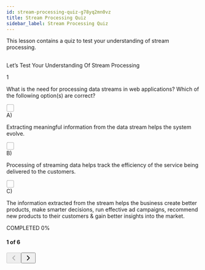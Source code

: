```yaml
---
id: stream-processing-quiz-g78yq2mn0vz
title: Stream Processing Quiz
sidebar_label: Stream Processing Quiz
---
```


<div class="PageSummary__TopLeft-sc-19qsvz4-36 fwauBw"><p class="PageSummary__Description-sc-19qsvz4-13 cPWwbw">This lesson contains a quiz to test your understanding of stream processing.</p></div><div class="styles__ViewerComponentViewStyled-sc-1xosrua-0 cvzEyH"><div><div><div><div><div class=""><div class=""><div style="margin-top: 30px; margin-bottom: 30px;"><div class="styles__QuizViewModeComponentStyled-sc-109fqao-0 fNvtpy"><div class="styles__QuizTitle-sc-109fqao-1 hkdwfo"><div class="markdown-container-div"><div class="markdownViewerQuiz Markdown__QuizViewer-sc-7qtuee-4 dGPAbM" role="none"><p>Let’s Test Your Understanding Of Stream Processing</p>
</div></div></div><div class="styles__QuestionSlideRendererStyled-sc-1kqerul-0 gxzfEH"><div class="styles__QuestionViewComponentStyled-sc-11ptnme-0 hzTAFZ"><div class="styles__Question-sc-11ptnme-1 tHBzU"><div class="styles__QuestionNumberWrapper-sc-11ptnme-4 gmjYbc"><div class="CollectionTabs__CatNum-sc-1c3sbsw-3 styles__QuestionNumber-sc-11ptnme-2 hAlWBI">1</div><div class="styles__QuestionNumberStatus-sc-11ptnme-5 gZvHse"></div></div><div class="styles__QuestionText-sc-11ptnme-3 bimTgC"><div class="markdown-container-div"><div class="markdownViewerQuiz Markdown__QuizViewer-sc-7qtuee-4 dGPAbM" role="none"><p>What is the need for processing data streams in web applications? Which of the following option(s) are correct?</p>
</div></div></div></div><div class="styles__OptionsWrapper-sc-11ptnme-6 cyAJFI"><div class="styles__QuestionOptionViewStyled-sc-1tqscfi-0 iNOQqA"><div class="styles__OptionStatus-sc-1tqscfi-6 kCCGyv"><div class="styles__CheckBoxIcon-sc-1tqscfi-7 loJRbH"><svg width="20px" height="20px" viewBox="0 0 20 20" version="1.1" xmlns="http://www.w3.org/2000/svg"><g fill="none" fill-rule="evenodd" stroke-linecap="round" stroke-linejoin="round"><g transform="translate(-860 -1386)"><g transform="translate(861 1387)"><rect stroke="#AAA" width="18" height="18" rx="2"></rect></g></g></g></svg></div></div><span class="styles__OptionLabel-sc-1tqscfi-5 fchwXo">A)</span><div class="styles__TextWrapper-sc-1tqscfi-1 gdCVGA"><div class="markdown-container-div"><div class="markdownViewerQuiz Markdown__QuizViewer-sc-7qtuee-4 dGPAbM" role="none"><p>Extracting meaningful information from the data stream helps the system evolve.</p>
</div></div></div></div><div class="styles__QuestionOptionViewStyled-sc-1tqscfi-0 iNOQqA"><div class="styles__OptionStatus-sc-1tqscfi-6 kCCGyv"><div class="styles__CheckBoxIcon-sc-1tqscfi-7 loJRbH"><svg width="20px" height="20px" viewBox="0 0 20 20" version="1.1" xmlns="http://www.w3.org/2000/svg"><g fill="none" fill-rule="evenodd" stroke-linecap="round" stroke-linejoin="round"><g transform="translate(-860 -1386)"><g transform="translate(861 1387)"><rect stroke="#AAA" width="18" height="18" rx="2"></rect></g></g></g></svg></div></div><span class="styles__OptionLabel-sc-1tqscfi-5 fchwXo">B)</span><div class="styles__TextWrapper-sc-1tqscfi-1 gdCVGA"><div class="markdown-container-div"><div class="markdownViewerQuiz Markdown__QuizViewer-sc-7qtuee-4 dGPAbM" role="none"><p>Processing of streaming data helps track the efficiency of the service being delivered to the customers.</p>
</div></div></div></div><div class="styles__QuestionOptionViewStyled-sc-1tqscfi-0 iNOQqA"><div class="styles__OptionStatus-sc-1tqscfi-6 kCCGyv"><div class="styles__CheckBoxIcon-sc-1tqscfi-7 loJRbH"><svg width="20px" height="20px" viewBox="0 0 20 20" version="1.1" xmlns="http://www.w3.org/2000/svg"><g fill="none" fill-rule="evenodd" stroke-linecap="round" stroke-linejoin="round"><g transform="translate(-860 -1386)"><g transform="translate(861 1387)"><rect stroke="#AAA" width="18" height="18" rx="2"></rect></g></g></g></svg></div></div><span class="styles__OptionLabel-sc-1tqscfi-5 fchwXo">C)</span><div class="styles__TextWrapper-sc-1tqscfi-1 gdCVGA"><div class="markdown-container-div"><div class="markdownViewerQuiz Markdown__QuizViewer-sc-7qtuee-4 dGPAbM" role="none"><p>The information extracted from the stream helps the business create better products, make smarter decisions, run effective ad campaigns, recommend new products to their customers &amp; gain better insights into the market.</p>
</div></div></div></div></div></div><div class="Widget__ControlPanel-sc-350up5-1 styles__SlideControl-sc-1kqerul-1 htpyDT"><div class="styles__Progress-sc-1kqerul-5 hkFKrS"><p class="styles__Completed-sc-1kqerul-6 jZNonr">COMPLETED 0%</p><div class="progress"><div role="progressbar" class="progress-bar progress-bar-success" aria-valuenow="0" aria-valuemin="0" aria-valuemax="100" style="width: 0%;"></div></div></div><h4 class="styles__QuestionNumber-sc-1kqerul-4 gRWihc">1 of 6</h4><button disabled="" class="Button-ktk5iw-0 CircleButton-f4i43u-0 styles__SlideLeftButton-sc-1kqerul-2 cwDRTg"><svg xmlns="http://www.w3.org/2000/svg" width="22" height="22" viewBox="0 0 24 24" fill="none" stroke="currentColor" stroke-width="2" stroke-linecap="round" stroke-linejoin="round"><polyline points="15 18 9 12 15 6"></polyline></svg></button><button class="Button-ktk5iw-0 CircleButton-f4i43u-0 styles__SlideRightButton-sc-1kqerul-3 gtMKPr"><svg xmlns="http://www.w3.org/2000/svg" width="22" height="22" viewBox="0 0 24 24" fill="none" stroke="currentColor" stroke-width="2" stroke-linecap="round" stroke-linejoin="round"><polyline points="9 18 15 12 9 6"></polyline></svg></button></div></div></div></div></div></div></div></div></div></div></div>
